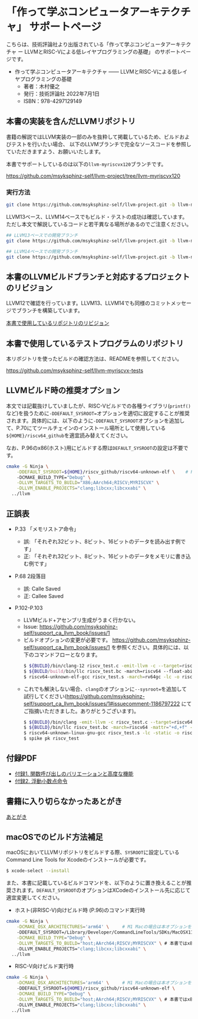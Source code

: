 # 「作って学ぶコンピュータアーキテクチャ」 サポートページ

こちらは、技術評論社より出版されている「作って学ぶコンピュータアーキテクチャ ー LLVMとRISC-Vによる低レイヤプログラミングの基礎」 のサポートページです。

- 作って学ぶコンピュータアーキテクチャ —— LLVMとRISC-Vによる低レイヤプログラミングの基礎
  - 著者：木村優之
  - 発行：技術評論社 2022年7月1日
  - ISBN：978-4297129149

## 本書の実装を含んだLLVMリポジトリ

書籍の解説ではLLVM実装の一部のみを抜粋して掲載しているため、ビルドおよびテストを行いたい場合、
以下のLLVMブランチで完全なソースコードを参照していただきますよう、お願いいたします。

本書でサポートしているのは以下の`llvm-myriscvx120`ブランチです。

https://github.com/msyksphinz-self/llvm-project/tree/llvm-myriscvx120

### 実行方法

```sh
git clone https://github.com/msyksphinz-self/llvm-project.git -b llvm-myriscvx120
```

LLVM13ベース、LLVM14ベースでもビルド・テストの成功は確認しています。ただし本文で解説しているコードと若干異なる場所があるのでご注意ください。

```sh
## LLVM13ベースでの開発ブランチ
git clone https://github.com/msyksphinz-self/llvm-project.git -b llvm-myriscvx130

## LLVM14ベースでの開発ブランチ
git clone https://github.com/msyksphinz-self/llvm-project.git -b llvm-myriscvx140
```

## 本書のLLVMビルドブランチと対応するプロジェクトのリビジョン

LLVM12で確認を行っています。LLVM13、LLVM14でも同様のコミットメッセージでブランチを構築しています。

[本書で使用しているリポジトリのリビジョン](book_revision.md)

## 本書で使用しているテストプログラムのリポジトリ

本リポジトリを使ったビルドの確認方法は、READMEを参照してください。

https://github.com/msyksphinz-self/llvm-myriscvx-tests

## LLVMビルド時の推奨オプション

本文では記載抜けしていましたが、RISC-Vビルドでの各種ライブラリ(`printf()`など)を扱うために`-DDEFAULT_SYSROOT=`オプションを適切に設定することが推奨されます。具体的には、以下のように`-DDEFAULT_SYSROOT`オプションを追加して、P.70にてツールチェインのインストール場所として使用している` ${HOME}/riscv64_github`を適宜読み替えてください。

なお、P.96のx86(ホスト)用にビルドする際は`DEFAULT_SYSROOT`の設定は不要です。

```sh
cmake -G Ninja \
	-DDEFAULT_SYSROOT=${HOME}/riscv_github/riscv64-unknown-elf \	# RISC-V向けビルド時。ここの部分
	-DCMAKE_BUILD_TYPE="Debug" \
	-DLLVM_TARGETS_TO_BUILD="X86;AArch64;RISCV;MYRISCVX" \
	-DLLVM_ENABLE_PROJECTS="clang;libcxx;libcxxabi" \
  ../llvm
```



## 正誤表

- P.33 「メモリストア命令」
  - 誤: 「それぞれ32ビット、8ビット、16ビットのデータを読み出す例です」
  - 正: 「それぞれ32ビット、8ビット、16ビットのデータをメモリに書き込む例です」
- P.68 2段落目
  - 誤: Calle Saved
  - 正: Callee Saved
  
- P.102-P.103
  - LLVMビルド+アセンブリ生成がうまく行かない。
  - Issue: https://github.com/msyksphinz-self/support_ca_llvm_book/issues/1
  - ビルドオプションの変更が必要です。 https://github.com/msyksphinz-self/support_ca_llvm_book/issues/1 を参照ください。具体的には、以下のコマンドフローとなります。
    ```sh
    $ ${BUILD}/bin/clang-12 riscv_test.c -emit-llvm -c --target=riscv64-unknown-elf
    $ ${BUILD/build/bin/llc riscv_test.bc -march=riscv64 --float-abi=hard -mattr="+d,+f" -filetype=asm
    $ riscv64-unknown-elf-gcc riscv_test.s -march=rv64gc -lc -o riscv_test
    ```
  - これでも解決しない場合、`clang`のオプションに`--sysroot=`を追加して試行してください(https://github.com/msyksphinz-self/support_ca_llvm_book/issues/1#issuecomment-1186797222 にてご指摘いただきました。ありがとうございます)。
    ```sh
    $ ${BUILD}/bin/clang -emit-llvm -c riscv_test.c --target=riscv64-unknown-linux-gnu --sysroot=${HOME}/riscv64_github/sysroot
    $ ${BUILD}/bin/llc riscv_test.bc -march=riscv64 -mattr="+d,+f" -filetype=asm
    $ riscv64-unknown-linux-gnu-gcc riscv_test.s -lc -static -o riscv_test
    $ spike pk riscv_test
    ```

## 付録PDF

- [付録1. 関数呼び出しのバリエーションと高度な機能](appendix/advanced_func.pdf)
- [付録2. 浮動小数点命令](appendix/fpu.pdf)

## 書籍に入り切らなかったあとがき

[あとがき](others.md)

## macOSでのビルド方法補足

macOSにおいてLLVMリポジトリをビルドする際、`SYSROOT`に設定しているCommand Line Tools for Xcodeのインストールが必要です。

```sh
$ xcode-select --install
```

また、本書に記載しているビルドコマンドを、以下のように置き換えることが推奨されます。`DEFAULT_SYSROOT`のオプションはXCodeのインストール先に応じて適宜変更してください。

- ホスト(非RISC-V)向けビルド時 (P.96)のコマンド実行時

```sh
cmake -G Ninja \
	-DCMAKE_OSX_ARCHITECTURES='arm64' \		# M1 Macの場合は本オプションを追加してください
	-DDEFAULT_SYSROOT=/Library/Developer/CommandLineTools/SDKs/MacOSX11.3.sdk/ \
	-DCMAKE_BUILD_TYPE="Debug" \
	-DLLVM_TARGETS_TO_BUILD="host;AArch64;RISCV;MYRISCVX" \	# 本書ではx86としていますが、M1 Macの場合は"host"としてください
	-DLLVM_ENABLE_PROJECTS="clang;libcxx;libcxxabi" \
  ../llvm
```

- RISC-V向けビルド実行時

```sh
cmake -G Ninja \
	-DCMAKE_OSX_ARCHITECTURES='arm64' \		# M1 Macの場合は本オプションを追加してください
	-DDEFAULT_SYSROOT=${HOME}/riscv_github/riscv64-unknown-elf \
	-DCMAKE_BUILD_TYPE="Debug" \
	-DLLVM_TARGETS_TO_BUILD="host;AArch64;RISCV;MYRISCVX" \	# 本書ではx86としていますが、M1 Macの場合は"host"としてください
	-DLLVM_ENABLE_PROJECTS="clang;libcxx;libcxxabi" \
  ../llvm
```

